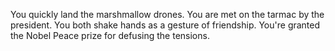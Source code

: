 You quickly land the marshmallow drones. 
You are met on the tarmac by the president. 
You both shake hands as a gesture of friendship. 
You're granted the Nobel Peace prize for defusing the tensions.